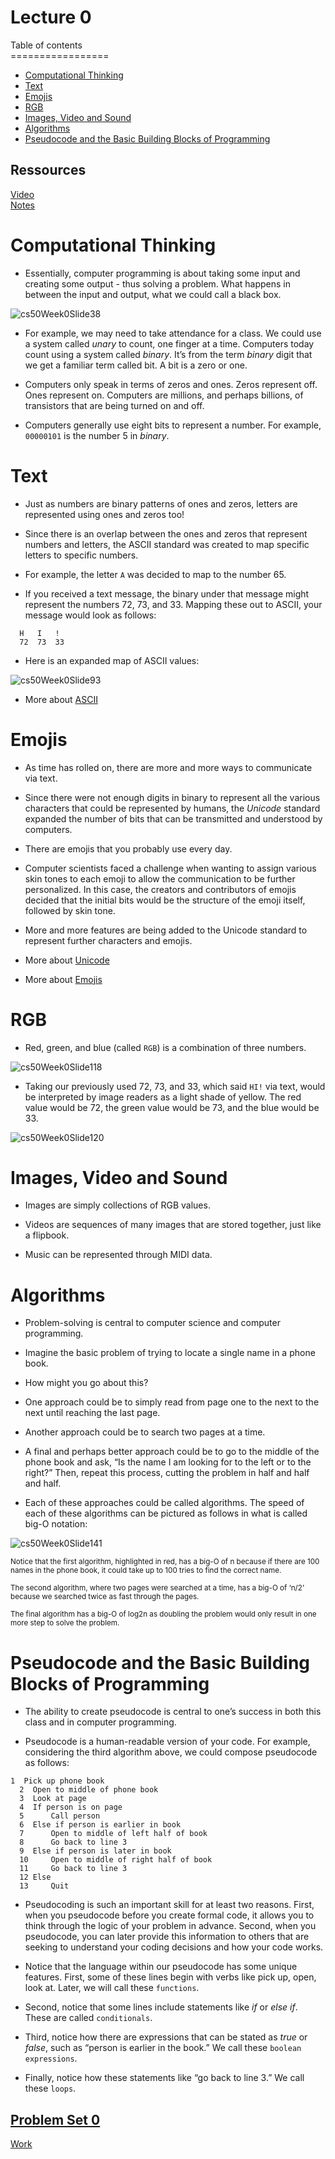# Lecture 0

Table of contents
<br>\=================
- [Computational Thinking](#computational-thinking)
- [Text](#text)
- [Emojis](#emojis)
- [RGB](#rgb)
- [Images, Video and Sound](#images-video-and-sound)
- [Algorithms](#algorithms)
- [Pseudocode and the Basic Building Blocks of Programming](#pseudocode-and-the-basic-building-blocks-of-programming)

## Ressources 

[Video](https://www.youtube.com/watch?v=IDDmrzzB14M) <br>
[Notes](https://cs50.harvard.edu/x/2023/notes/0/#lecture-0)

# Computational Thinking

- Essentially, computer programming is about taking some input and creating some output - thus solving a problem. 
What happens in between the input and output, what we could call a black box.

![cs50Week0Slide38](https://cs50.harvard.edu/x/2023/notes/0/cs50Week0Slide38.png)

- For example, we may need to take attendance for a class. 
We could use a system called *unary* to count, one finger at a time. 
Computers today count using a system called *binary*. It’s from the term *binary* digit that we get a familiar term called bit. 
A bit is a zero or one.

- Computers only speak in terms of zeros and ones. 
Zeros represent off. Ones represent on. 
Computers are millions, and perhaps billions, of transistors that are being turned on and off.

- Computers generally use eight bits to represent a number. For example, `00000101` is the number 5 in *binary*.
 
# Text 

- Just as numbers are binary patterns of ones and zeros, letters are represented using ones and zeros too!

- Since there is an overlap between the ones and zeros that represent numbers and letters, the ASCII standard was created to map specific letters to specific numbers.

- For example, the letter `A` was decided to map to the number 65.

- If you received a text message, the binary under that message might represent the numbers 72, 73, and 33. Mapping these out to ASCII, your message would look as follows:
```
  H   I   !
  72  73  33
```

- Here is an expanded map of ASCII values:

![cs50Week0Slide93](https://cs50.harvard.edu/x/2023/notes/0/cs50Week0Slide93.png)

- More about [ASCII](https://en.wikipedia.org/wiki/ASCII)

# Emojis 

- As time has rolled on, there are more and more ways to communicate via text.

- Since there were not enough digits in binary to represent all the various characters that could be represented by humans, 
the *Unicode* standard expanded the number of bits that can be transmitted and understood by computers.

- There are emojis that you probably use every day. 

- Computer scientists faced a challenge when wanting to assign various skin tones to each emoji to allow the communication to be further personalized. 
In this case, the creators and contributors of emojis decided that the initial bits would be the structure of the emoji itself, followed by skin tone.

- More and more features are being added to the Unicode standard to represent further characters and emojis.

- More about [Unicode](https://en.wikipedia.org/wiki/Unicode)

- More about [Emojis](https://en.wikipedia.org/wiki/Emoji)

# RGB 

- Red, green, and blue (called `RGB`) is a combination of three numbers.

![cs50Week0Slide118](https://cs50.harvard.edu/x/2023/notes/0/cs50Week0Slide118.png)

-  Taking our previously used 72, 73, and 33, which said `HI!` via text, would be interpreted by image readers as a light shade of yellow. The red value would be 72, the green value would be 73, and the blue would be 33.

![cs50Week0Slide120](https://cs50.harvard.edu/x/2023/notes/0/cs50Week0Slide120.png)

# Images, Video and Sound 

- Images are simply collections of RGB values.

- Videos are sequences of many images that are stored together, just like a flipbook.

- Music can be represented through MIDI data.

# Algorithms 

- Problem-solving is central to computer science and computer programming.

- Imagine the basic problem of trying to locate a single name in a phone book.

- How might you go about this?

- One approach could be to simply read from page one to the next to the next until reaching the last page.

- Another approach could be to search two pages at a time.

- A final and perhaps better approach could be to go to the middle of the phone book and ask, “Is the name I am looking for to the left 
or to the right?” Then, repeat this process, cutting the problem in half and half and half.

- Each of these approaches could be called algorithms. The speed of each of these algorithms can be pictured as follows in what is called big-O notation:

![cs50Week0Slide141](https://cs50.harvard.edu/x/2023/notes/0/cs50Week0Slide141.png)

<sub>Notice that the first algorithm, highlighted in red, has a big-O of n because if there are 100 names in the phone book, it could take up to 100 tries to find the correct name. <sub>

<sub>The second algorithm, where two pages were searched at a time, has a big-O of ‘n/2’ because we searched twice as fast through the pages.<sub>

<sub> The final algorithm has a big-O of log2n as doubling the problem would only result in one more step to solve the problem.<sub>

# Pseudocode and the Basic Building Blocks of Programming

- The ability to create pseudocode is central to one’s success in both this class and in computer programming.

- Pseudocode is a human-readable version of your code. For example, considering the third algorithm above, we could compose pseudocode as follows:

```
1  Pick up phone book
  2  Open to middle of phone book
  3  Look at page
  4  If person is on page
  5      Call person
  6  Else if person is earlier in book
  7      Open to middle of left half of book
  8      Go back to line 3
  9  Else if person is later in book
  10     Open to middle of right half of book
  11     Go back to line 3
  12 Else
  13     Quit
```

- Pseudocoding is such an important skill for at least two reasons. First, when you pseudocode before you create formal code, it allows you to think through the logic of your problem in advance. 
Second, when you pseudocode, you can later provide this information to others that are seeking to understand your coding decisions and how your code works.

- Notice that the language within our pseudocode has some unique features. First, some of these lines begin with verbs like pick up, open, look at. Later, we will call these `functions`.

- Second, notice that some lines include statements like *if* or *else if*. These are called `conditionals`.

- Third, notice how there are expressions that can be stated as *true* or *false*, such as “person is earlier in the book.” We call these `boolean expressions`.

- Finally, notice how these statements like “go back to line 3.” We call these `loops`.

## [Problem Set 0](https://cs50.harvard.edu/x/2023/psets/0/)
[Work](https://scratch.mit.edu/projects/872925313)